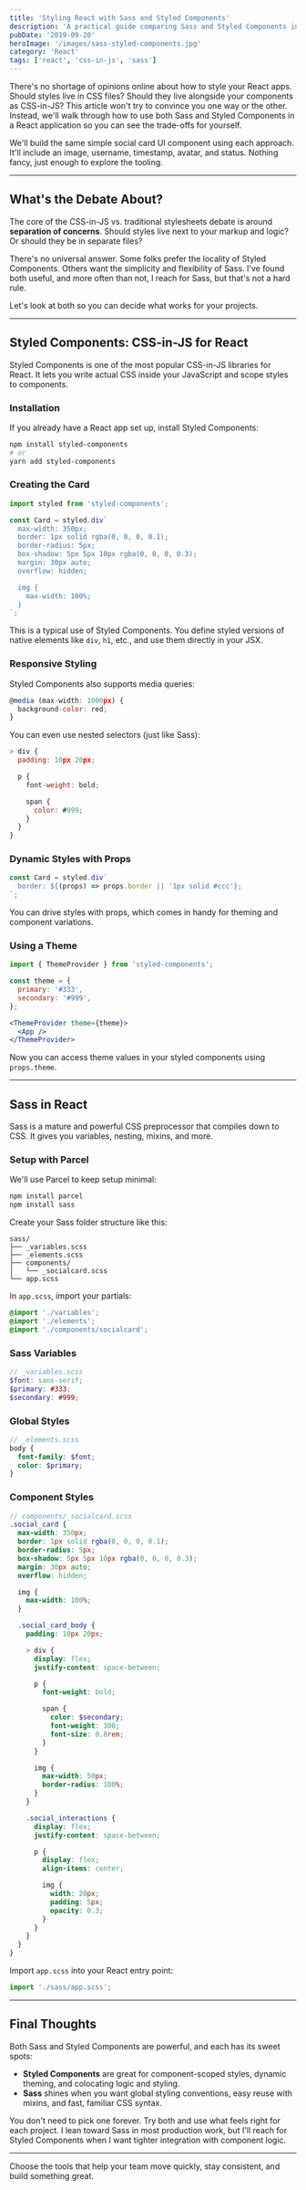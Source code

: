 ```yaml
---
title: 'Styling React with Sass and Styled Components'
description: 'A practical guide comparing Sass and Styled Components in React, covering setup, benefits, and how to decide which to use.'
pubDate: '2019-09-20'
heroImage: '/images/sass-styled-components.jpg'
category: 'React'
tags: ['react', 'css-in-js', 'sass']
---
```


There's no shortage of opinions online about how to style your React apps. Should styles live in CSS files? Should they live alongside your components as CSS-in-JS? This article won't try to convince you one way or the other. Instead, we'll walk through how to use both Sass and Styled Components in a React application so you can see the trade-offs for yourself.

We'll build the same simple social card UI component using each approach. It'll include an image, username, timestamp, avatar, and status. Nothing fancy, just enough to explore the tooling.

---

## What's the Debate About?

The core of the CSS-in-JS vs. traditional stylesheets debate is around **separation of concerns**. Should styles live next to your markup and logic? Or should they be in separate files?

There's no universal answer. Some folks prefer the locality of Styled Components. Others want the simplicity and flexibility of Sass. I've found both useful, and more often than not, I reach for Sass, but that's not a hard rule.

Let's look at both so you can decide what works for your projects.

---

## Styled Components: CSS-in-JS for React

Styled Components is one of the most popular CSS-in-JS libraries for React. It lets you write actual CSS inside your JavaScript and scope styles to components.

### Installation

If you already have a React app set up, install Styled Components:

```bash
npm install styled-components
# or
yarn add styled-components
```

### Creating the Card

```jsx
import styled from 'styled-components';

const Card = styled.div`
  max-width: 350px;
  border: 1px solid rgba(0, 0, 0, 0.1);
  border-radius: 5px;
  box-shadow: 5px 5px 10px rgba(0, 0, 0, 0.3);
  margin: 30px auto;
  overflow: hidden;

  img {
    max-width: 100%;
  }
`;
```

This is a typical use of Styled Components. You define styled versions of native elements like `div`, `h1`, etc., and use them directly in your JSX.

### Responsive Styling

Styled Components also supports media queries:

```js
@media (max-width: 1000px) {
  background-color: red;
}
```

You can even use nested selectors (just like Sass):

```js
> div {
  padding: 10px 20px;

  p {
    font-weight: bold;

    span {
      color: #999;
    }
  }
}
```

### Dynamic Styles with Props

```jsx
const Card = styled.div`
  border: ${(props) => props.border || '1px solid #ccc'};
`;
```

You can drive styles with props, which comes in handy for theming and component variations.

### Using a Theme

```jsx
import { ThemeProvider } from 'styled-components';

const theme = {
  primary: '#333',
  secondary: '#999',
};

<ThemeProvider theme={theme}>
  <App />
</ThemeProvider>
```

Now you can access theme values in your styled components using `props.theme`.

---

## Sass in React

Sass is a mature and powerful CSS preprocessor that compiles down to CSS. It gives you variables, nesting, mixins, and more.

### Setup with Parcel

We'll use Parcel to keep setup minimal:

```bash
npm install parcel
npm install sass
```

Create your Sass folder structure like this:

```
sass/
├── _variables.scss
├── _elements.scss
├── components/
│   └── _socialcard.scss
└── app.scss
```

In `app.scss`, import your partials:

```scss
@import './variables';
@import './elements';
@import './components/socialcard';
```

### Sass Variables

```scss
// _variables.scss
$font: sans-serif;
$primary: #333;
$secondary: #999;
```

### Global Styles

```scss
// _elements.scss
body {
  font-family: $font;
  color: $primary;
}
```

### Component Styles

```scss
// components/_socialcard.scss
.social_card {
  max-width: 350px;
  border: 1px solid rgba(0, 0, 0, 0.1);
  border-radius: 5px;
  box-shadow: 5px 5px 10px rgba(0, 0, 0, 0.3);
  margin: 30px auto;
  overflow: hidden;

  img {
    max-width: 100%;
  }

  .social_card_body {
    padding: 10px 20px;

    > div {
      display: flex;
      justify-content: space-between;

      p {
        font-weight: bold;

        span {
          color: $secondary;
          font-weight: 300;
          font-size: 0.8rem;
        }
      }

      img {
        max-width: 50px;
        border-radius: 100%;
      }
    }

    .social_interactions {
      display: flex;
      justify-content: space-between;

      p {
        display: flex;
        align-items: center;

        img {
          width: 20px;
          padding: 5px;
          opacity: 0.3;
        }
      }
    }
  }
}
```

Import `app.scss` into your React entry point:

```js
import './sass/app.scss';
```

---

## Final Thoughts

Both Sass and Styled Components are powerful, and each has its sweet spots:

- **Styled Components** are great for component-scoped styles, dynamic theming, and colocating logic and styling.
- **Sass** shines when you want global styling conventions, easy reuse with mixins, and fast, familiar CSS syntax.

You don't need to pick one forever. Try both and use what feels right for each project. I lean toward Sass in most production work, but I'll reach for Styled Components when I want tighter integration with component logic.

---

Choose the tools that help your team move quickly, stay consistent, and build something great.
